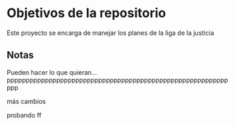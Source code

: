 # Objetivos de la repositorio

Este proyecto se encarga de manejar los planes de la liga de la justicia


## Notas
Pueden hacer lo que quieran...
ppppppppppppppppppppppppppppppppppppppppppppppppppppppppppppp

más cambios

probando ff

